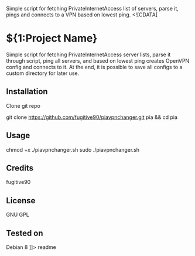 Simple script for fetching PrivateInternetAccess list of servers, parse it, pings and connects to a VPN based on lowest ping.
<snippet>
  <content><![CDATA[
# ${1:Project Name}
Simple script for fetching PrivateInternetAccess server lists, parse it through script, ping all servers, and based on lowest ping 
creates OpenVPN config and connects to it.
At the end, it is possible to save all configs to a custom directory for later use.
## Installation
Clone git repo 

git clone https://github.com/fugitive90/piavpnchanger.git pia &&  cd pia

## Usage

chmod +x ./piavpnchanger.sh
sudo ./piavpnchanger.sh

## Credits
fugitive90
## License

GNU GPL

## Tested on
Debian 8
]]></content>
  <tabTrigger>readme</tabTrigger>
</snippet>